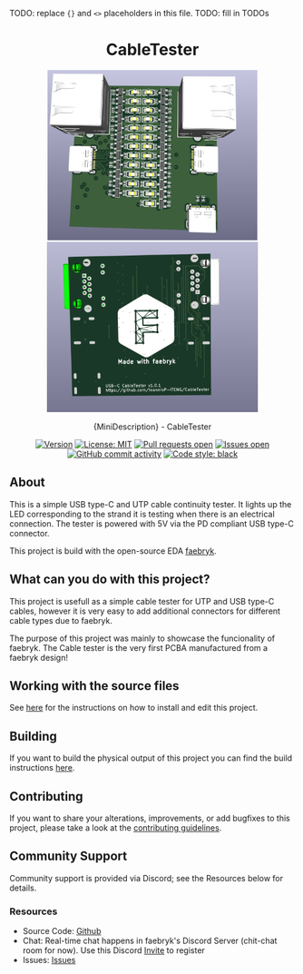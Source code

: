 TODO: replace `{}` and `<>` placeholders in this file.
TODO: fill in TODOs

<div align="center">

# CableTester

<img height=300 title="Render front" src="./render_front.png"/>
<img height=300 title="Render back" src="./render_back.png"/>
<br/>

{MiniDescription} - CableTester

[![Version](https://img.shields.io/github/v/tag/IoannisP-ITENG/CableTester)](https://github.com/IoannisP-ITENG/CableTester/releases) [![License: MIT](https://img.shields.io/badge/License-MIT-yellow.svg)](https://github.com/IoannisP-ITENG/CableTester/blob/main/LICENSE) [![Pull requests open](https://img.shields.io/github/issues-pr/IoannisP-ITENG/CableTester)](https://github.com/IoannisP-ITENG/CableTester/pulls) [![Issues open](https://img.shields.io/github/issues/IoannisP-ITENG/CableTester)](https://github.com/IoannisP-ITENG/CableTester/issues) [![GitHub commit activity](https://img.shields.io/github/commit-activity/m/IoannisP-ITENG/CableTester)](https://github.com/IoannisP-ITENG/CableTester/commits/main) [![Code style: black](https://img.shields.io/badge/code%20style-black-000000.svg)](https://github.com/psf/black)

</div>

## About

This is a simple USB type-C and UTP cable continuity tester. It lights up the LED corresponding to the strand it is testing when there is an electrical connection. The tester is powered with 5V via the PD compliant USB type-C connector.

This project is build with the open-source EDA [faebryk](https://github.com/faebryk/faebryk).

## What can you do with this project?

This project is usefull as a simple cable tester for UTP and USB type-C cables, however it is very easy to add additional connectors for different cable types due to faebryk.

The purpose of this project was mainly to showcase the funcionality of faebryk. The Cable tester is the very first PCBA manufactured from a faebryk design!

## Working with the source files

See [here](./docs/development.md) for the instructions on how to install and edit this project.

## Building

If you want to build the physical output of this project you can find the build instructions [here](./docs/build_instructions.md).

## Contributing

If you want to share your alterations, improvements, or add bugfixes to this project, please take a look at the [contributing guidelines](./docs/CONTRIBUTING.md).

## Community Support

Community support is provided via Discord; see the Resources below for details.

### Resources

- Source Code: [Github](https://github.com/IoannisP-ITENG/CableTester)
- Chat: Real-time chat happens in faebryk's Discord Server (chit-chat room for now). Use this Discord [Invite](https://discord.gg/95jYuPmnUW) to register
- Issues: [Issues](https://github.com/IoannisP-ITENG/CableTester/issues)
